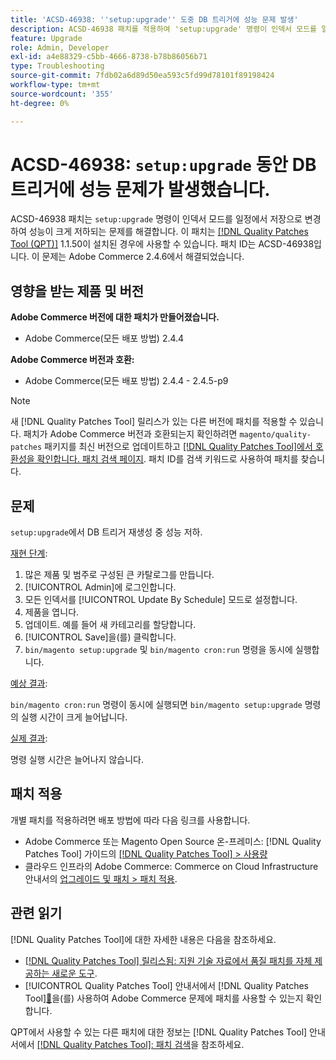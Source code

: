```yaml
---
title: 'ACSD-46938: ''setup:upgrade'' 도중 DB 트리거에 성능 문제 발생'
description: ACSD-46938 패치를 적용하여 'setup:upgrade' 명령이 인덱서 모드를 일정에서 저장으로 변경하여 성능 저하를 초래하는 Adobe Commerce 문제를 해결합니다.
feature: Upgrade
role: Admin, Developer
exl-id: a4e88329-c5bb-4666-8738-b78b86056b71
type: Troubleshooting
source-git-commit: 7fdb02a6d89d50ea593c5fd99d78101f89198424
workflow-type: tm+mt
source-wordcount: '355'
ht-degree: 0%

---
```


# ACSD-46938: `setup:upgrade` 동안 DB 트리거에 성능 문제가 발생했습니다.

ACSD-46938 패치는 `setup:upgrade` 명령이 인덱서 모드를 일정에서 저장으로 변경하여 성능이 크게 저하되는 문제를 해결합니다. 이 패치는 [[!DNL Quality Patches Tool (QPT)]](https://experienceleague.adobe.com/en/docs/commerce-operations/tools/quality-patches-tool/quality-patches-tool-to-self-serve-quality-patches) 1.1.50이 설치된 경우에 사용할 수 있습니다. 패치 ID는 ACSD-46938입니다. 이 문제는 Adobe Commerce 2.4.6에서 해결되었습니다.

## 영향을 받는 제품 및 버전

**Adobe Commerce 버전에 대한 패치가 만들어졌습니다.**

* Adobe Commerce(모든 배포 방법) 2.4.4

**Adobe Commerce 버전과 호환:**

* Adobe Commerce(모든 배포 방법) 2.4.4 - 2.4.5-p9

>[!NOTE]
>
>새 [!DNL Quality Patches Tool] 릴리스가 있는 다른 버전에 패치를 적용할 수 있습니다. 패치가 Adobe Commerce 버전과 호환되는지 확인하려면 `magento/quality-patches` 패키지를 최신 버전으로 업데이트하고 [[!DNL Quality Patches Tool]에서 호환성을 확인합니다. 패치 검색 페이지](https://experienceleague.adobe.com/tools/commerce-quality-patches/index.html). 패치 ID를 검색 키워드로 사용하여 패치를 찾습니다.

## 문제

`setup:upgrade`에서 DB 트리거 재생성 중 성능 저하.

<u>재현 단계</u>:

1. 많은 제품 및 범주로 구성된 큰 카탈로그를 만듭니다.
1. [!UICONTROL Admin]에 로그인합니다.
1. 모든 인덱서를 [!UICONTROL Update By Schedule] 모드로 설정합니다.
1. 제품을 엽니다.
1. 업데이트. 예를 들어 새 카테고리를 할당합니다.
1. [!UICONTROL Save]을(를) 클릭합니다.
1. `bin/magento setup:upgrade` 및 `bin/magento cron:run` 명령을 동시에 실행합니다.

<u>예상 결과</u>:

`bin/magento cron:run` 명령이 동시에 실행되면 `bin/magento setup:upgrade` 명령의 실행 시간이 크게 늘어납니다.

<u>실제 결과</u>:

명령 실행 시간은 늘어나지 않습니다.

## 패치 적용

개별 패치를 적용하려면 배포 방법에 따라 다음 링크를 사용합니다.

* Adobe Commerce 또는 Magento Open Source 온-프레미스: [!DNL Quality Patches Tool] 가이드의 [[!DNL Quality Patches Tool] > 사용량](/help/tools/quality-patches-tool/usage.md)
* 클라우드 인프라의 Adobe Commerce: Commerce on Cloud Infrastructure 안내서의 [업그레이드 및 패치 > 패치 적용](https://experienceleague.adobe.com/docs/commerce-cloud-service/user-guide/develop/upgrade/apply-patches.html).

## 관련 읽기

[!DNL Quality Patches Tool]에 대한 자세한 내용은 다음을 참조하세요.

* [[!DNL Quality Patches Tool] 릴리스됨: 지원 기술 자료에서 품질 패치를 자체 제공하는 새로운 도구](https://experienceleague.adobe.com/en/docs/commerce-operations/tools/quality-patches-tool/quality-patches-tool-to-self-serve-quality-patches).
* [!UICONTROL Quality Patches Tool] 안내서에서  [!DNL Quality Patches Tool][&#128279;](/help/tools/quality-patches-tool/patches-available-in-qpt/check-patch-for-magento-issue-with-magento-quality-patches.md)을(를) 사용하여 Adobe Commerce 문제에 패치를 사용할 수 있는지 확인합니다.


QPT에서 사용할 수 있는 다른 패치에 대한 정보는 [!DNL Quality Patches Tool] 안내서에서 [[!DNL Quality Patches Tool]: 패치 검색](https://experienceleague.adobe.com/tools/commerce-quality-patches/index.html)을 참조하세요.
